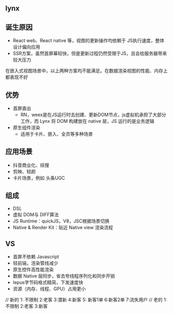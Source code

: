 ## lynx

## 诞生原因

* React web、React native 等，视图的更新操作均依赖于 JS执行速度，整体设计偏向应用
* SSR方案，虽然首屏幕较快，但是更新过程仍然受限于JS，且会给服务器带来较大压力

在嵌入式视图场景中，以上两种方案均不能满足。在数据渲染视图的性能、内存上都表现不好

## 优势

* 首屏直出
  * RN，weex是在JS运行时去创建、更新DOM节点，js虚拟机承担了大部分工作，而 Lynx 将 DOM 构建放在 native 层，JS 运行的是业务逻辑
* 原生组件渲染
  * 适用于卡片、嵌入、全页等多种场景

## 应用场景

* 抖音商业化、综搜
* 剪映、轻颜
* 卡片场景，例如 头条UGC

## 组成

* DSL
* 虚拟 DOM与 DIFF算法
* JS Runtime：quickJS，V8，JSC根据场景切换
* Native & Render Kit：贴近 Native view 渲染流程

## VS

* 首屏不依赖 Javascript
* 轻前端，渲染管线减少
* 原生控件高性能渲染
* 数据 Native 层同步，省去夸线程序列化和同步开销
* lepus字节码格式精简，下发速度快
* 资源（内存、线程、GPU）占用更小

// 新的
1: 不限制 2:老客 3:潜新 4:新客 5: 新客1单 6:新客2单 7:流失用户
// 老的
1: 不限制 2:老客 3:新客